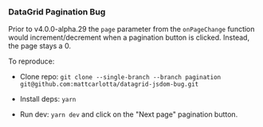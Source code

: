 ### DataGrid Pagination Bug

Prior to v4.0.0-alpha.29 the `page` parameter from the `onPageChange` function would increment/decrement when a pagination button is clicked. Instead, the page stays a 0.

To reproduce:

- Clone repo: `git clone --single-branch --branch pagination git@github.com:mattcarlotta/datagrid-jsdom-bug.git`

- Install deps: `yarn`

- Run dev: `yarn dev` and click on the "Next page" pagination button.
